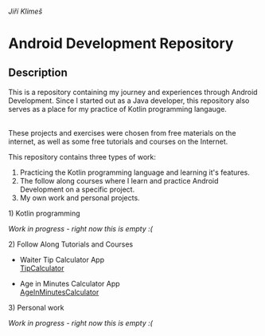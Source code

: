 ###### Jiří Klimeš

# Android Development Repository

## Description

This is a repository containing my journey and experiences through Android Development.
Since I started out as a Java developer, this repository also serves as a place for my practice of Kotlin programming langauge.

<br>
These projects and exercises were chosen from free materials on the internet, as well as some free tutorials and courses on the Internet.
<br>

This repository contains three types of work:<br>
1) Practicing the Kotlin programming language and learning it's features.<br>
2) The follow along courses where I learn and practice Android Development on a specific project.<br>
3) My own work and personal projects.<br>

<summary>1) Kotlin programming</summary>

*Work in progress - right now this is empty :(*

<summary>2) Follow Along Tutorials and Courses</summary>

- Waiter Tip Calculator App<br>
  [TipCalculator](https://github.com/KlimesJiri/kotlin-android/tree/main/TipAWaiter)<br>
  
- Age in Minutes Calculator App<br>
  [AgeInMinutesCalculator](https://github.com/KlimesJiri/kotlin-android/tree/main/DOBCalculator)

  
<summary>3) Personal work</summary>

*Work in progress - right now this is empty :(*
